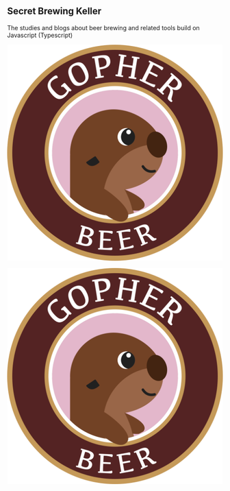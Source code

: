 ## Secret Brewing Keller

The studies and blogs about beer brewing and related tools build on Javascript (Typescript)


![Gopher beer](./static/icons/gopherBeerLogo.png "Gopher beer")

<img src="./static/icons/gopherBeerLogo.png"
     alt="Markdown Monster icon"
     style="float: left; margin-right: 10px;" />